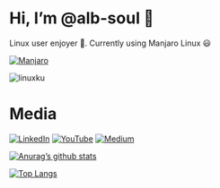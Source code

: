 # Hi, I’m @alb-soul 👋


Linux user enjoyer 🐧. Currently using Manjaro Linux 😃

[![Manjaro](https://img.shields.io/badge/Manjaro-35BF5C?style=for-the-badge&logo=Manjaro&logoColor=white)](https://manjaro.org)


![linuxku](https://github.com/alb-soul/alb-soul/assets/100475822/72e61392-7e3b-45b3-a9f3-8ccc5b02db52)



# Media
[![LinkedIn](https://img.shields.io/badge/linkedin-%230077B5.svg?style=for-the-badge&logo=linkedin&logoColor=white)](https://id.linkedin.com/in/imamuddin-al-mustaqim)
[![YouTube](https://img.shields.io/badge/YouTube-%23FF0000.svg?style=for-the-badge&logo=YouTube&logoColor=white)](https://www.youtube.com/channel/UC_7jCa87OTgBk8hZ2Gt2aig)
[![Medium](https://img.shields.io/badge/Medium-12100E?style=for-the-badge&logo=medium&logoColor=white)](https://alb-soul.medium.com)

[![Anurag’s github stats](https://github-readme-stats.vercel.app/api?username=alb-soul)](https://github.com/alb-soul)

[![Top Langs](https://github-readme-stats.vercel.app/api/top-langs/?username=alb-soul&layout=compact)](https://github.com/alb-soul)


